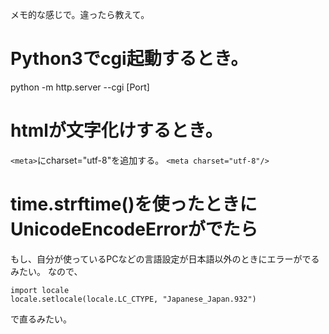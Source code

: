 メモ的な感じで。違ったら教えて。

# Python3でcgi起動するとき。
python -m http.server --cgi [Port]

# htmlが文字化けするとき。
```<meta>```にcharset="utf-8"を追加する。
```<meta charset="utf-8"/>```

# time.strftime()を使ったときにUnicodeEncodeErrorがでたら

もし、自分が使っているPCなどの言語設定が日本語以外のときにエラーがでるみたい。
なので、

```
import locale
locale.setlocale(locale.LC_CTYPE, "Japanese_Japan.932")
```

で直るみたい。